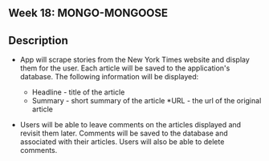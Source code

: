 ## Week 18: MONGO-MONGOOSE

## Description

* App will scrape stories from the New York Times website and display them for the user.  Each article will be saved to the application's database.  The following information will be displayed:
    * Headline - title of the article
    * Summary - short summary of the article
    *URL - the url of the original article

* Users will be able to leave comments on the articles displayed and revisit them later.  Comments will be saved to the database and associated with their articles.  Users will also be able to delete comments.